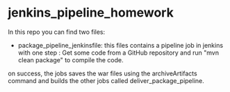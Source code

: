 # jenkins_pipeline_homework

In this repo you can find two files:

- package_pipeline_jenkinsfile: this files contains a pipeline job in jenkins with one step : Get some code from a GitHub repository and run "mvn clean package" to compile the code.

on success, the jobs saves the war files using the archiveArtifacts command and builds the other jobs called deliver_package_pipeline.
